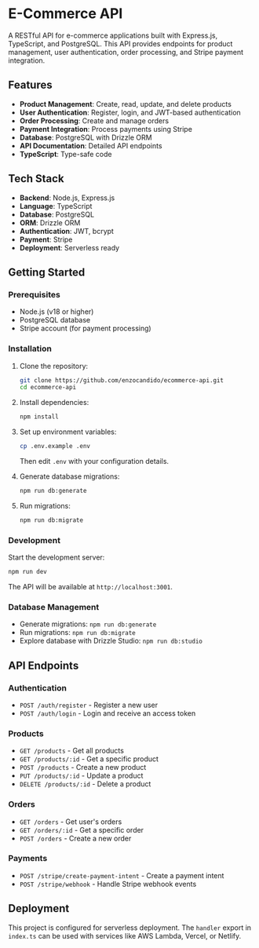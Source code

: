 # E-Commerce API

A RESTful API for e-commerce applications built with Express.js, TypeScript, and PostgreSQL. This API provides endpoints for product management, user authentication, order processing, and Stripe payment integration.

## Features

- **Product Management**: Create, read, update, and delete products
- **User Authentication**: Register, login, and JWT-based authentication
- **Order Processing**: Create and manage orders
- **Payment Integration**: Process payments using Stripe
- **Database**: PostgreSQL with Drizzle ORM
- **API Documentation**: Detailed API endpoints
- **TypeScript**: Type-safe code

## Tech Stack

- **Backend**: Node.js, Express.js
- **Language**: TypeScript
- **Database**: PostgreSQL
- **ORM**: Drizzle ORM
- **Authentication**: JWT, bcrypt
- **Payment**: Stripe
- **Deployment**: Serverless ready

## Getting Started

### Prerequisites

- Node.js (v18 or higher)
- PostgreSQL database
- Stripe account (for payment processing)

### Installation

1. Clone the repository:

   ```bash
   git clone https://github.com/enzocandido/ecommerce-api.git
   cd ecommerce-api
   ```

2. Install dependencies:

   ```bash
   npm install
   ```

3. Set up environment variables:

   ```bash
   cp .env.example .env
   ```

   Then edit `.env` with your configuration details.

4. Generate database migrations:

   ```bash
   npm run db:generate
   ```

5. Run migrations:
   ```bash
   npm run db:migrate
   ```

### Development

Start the development server:

```bash
npm run dev
```

The API will be available at `http://localhost:3001`.

### Database Management

- Generate migrations: `npm run db:generate`
- Run migrations: `npm run db:migrate`
- Explore database with Drizzle Studio: `npm run db:studio`

## API Endpoints

### Authentication

- `POST /auth/register` - Register a new user
- `POST /auth/login` - Login and receive an access token

### Products

- `GET /products` - Get all products
- `GET /products/:id` - Get a specific product
- `POST /products` - Create a new product
- `PUT /products/:id` - Update a product
- `DELETE /products/:id` - Delete a product

### Orders

- `GET /orders` - Get user's orders
- `GET /orders/:id` - Get a specific order
- `POST /orders` - Create a new order

### Payments

- `POST /stripe/create-payment-intent` - Create a payment intent
- `POST /stripe/webhook` - Handle Stripe webhook events

## Deployment

This project is configured for serverless deployment. The `handler` export in `index.ts` can be used with services like AWS Lambda, Vercel, or Netlify.

